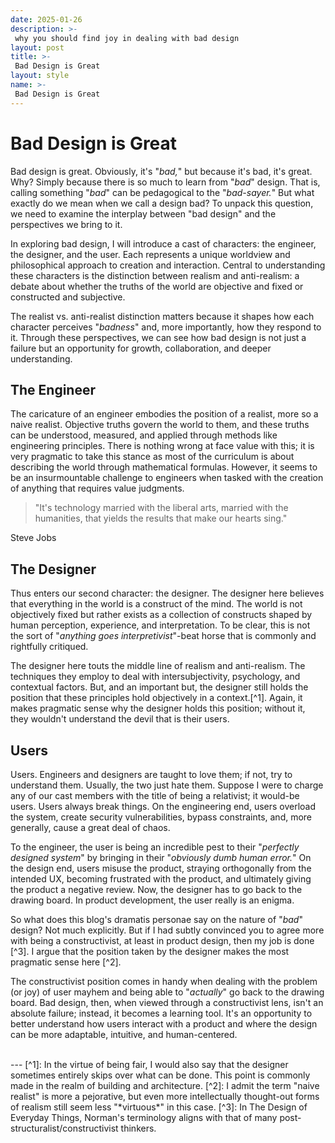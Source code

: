 ```yaml
---
date: 2025-01-26
description: >-
 why you should find joy in dealing with bad design
layout: post
title: >-
 Bad Design is Great
layout: style
name: >-
 Bad Design is Great
---
```

# Bad Design is Great

Bad design is great. Obviously, it's "*bad,*" but because it's bad, it's great. Why? Simply because there is so much to learn from "*bad*" design. That is, calling something "*bad*" can be pedagogical to the "*bad-sayer.*" But what exactly do we mean when we call a design bad? To unpack this question, we need to examine the interplay between "bad design" and the perspectives we bring to it.

In exploring bad design, I will introduce a cast of characters: the engineer, the designer, and the user. Each represents a unique worldview and philosophical approach to creation and interaction. Central to understanding these characters is the distinction between realism and anti-realism: a debate about whether the truths of the world are objective and fixed or constructed and subjective. 

The realist vs. anti-realist distinction matters because it shapes how each character perceives "*badness*" and, more importantly, how they respond to it. Through these perspectives, we can see how bad design is not just a failure but an opportunity for growth, collaboration, and deeper understanding.

## The Engineer

The caricature of an engineer embodies the position of a realist, more so a naive realist. Objective truths govern the world to them, and these truths can be understood, measured, and applied through methods like engineering principles. There is nothing wrong at face value with this; it is very pragmatic to take this stance as most of the curriculum is about describing the world through mathematical formulas. However, it seems to be an insurmountable challenge to engineers when tasked with the creation of anything that requires value judgments.

> "It's technology married with the liberal arts, married with the humanities, that yields the results that make our hearts sing."
<figcaption class="blockquote-footer">Steve Jobs</figcaption>

## The Designer

Thus enters our second character: the designer. The designer here believes that everything in the world is a construct of the mind. The world is not objectively fixed but rather exists as a collection of constructs shaped by human perception, experience, and interpretation. To be clear, this is not the sort of "*anything goes interpretivist*"-beat horse that is commonly and rightfully critiqued. 

The designer here touts the middle line of realism and anti-realism. The techniques they employ to deal with intersubjectivity, psychology, and contextual factors. But, and an important but, the designer still holds the position that these principles hold objectively in a context.[^1]. Again, it makes pragmatic sense why the designer holds this position; without it, they wouldn't understand the devil that is their users.

## Users

Users. Engineers and designers are taught to love them; if not, try to understand them. Usually, the two just hate them. Suppose I were to charge any of our cast members with the title of being a relativist; it would-be users. Users always break things. On the engineering end, users overload the system, create security vulnerabilities, bypass constraints, and, more generally, cause a great deal of chaos. 

To the engineer, the user is being an incredible pest to their "*perfectly designed system*" by bringing in their "*obviously dumb human error.*" On the design end, users misuse the product, straying orthogonally from the intended UX, becoming frustrated with the product, and ultimately giving the product a negative review. Now, the designer has to go back to the drawing board. In product development, the user really is an enigma.

So what does this blog's dramatis personae say on the nature of "*bad*" design? Not much explicitly. But if I had subtly convinced you to agree more with being a constructivist, at least in product design, then my job is done [^3]. I argue that the position taken by the designer makes the most pragmatic sense here [^2]. 

The constructivist position comes in handy when dealing with the problem (or joy) of user mayhem and being able to "*actually*" go back to the drawing board. Bad design, then, when viewed through a constructivist lens, isn't an absolute failure; instead, it becomes a learning tool. It's an opportunity to better understand how users interact with a product and where the design can be more adaptable, intuitive, and human-centered.

<br/>
---
[^1]: In the virtue of being fair, I would also say that the designer sometimes entirely skips over what can be done. This point is commonly made in the realm of building and architecture.
[^2]: I admit the term "naive realist" is more a pejorative, but even more intellectually thought-out forms of realism still seem less "*virtuous*" in this case. 
[^3]: In The Design of Everyday Things, Norman's terminology aligns with that of many post-structuralist/constructivist thinkers.
